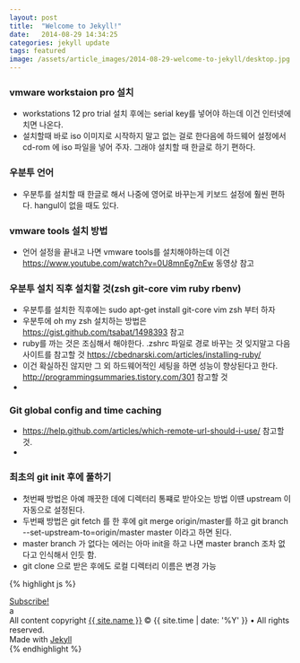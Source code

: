 ```yaml
---
layout: post
title:  "Welcome to Jekyll!"
date:   2014-08-29 14:34:25
categories: jekyll update
tags: featured
image: /assets/article_images/2014-08-29-welcome-to-jekyll/desktop.jpg
---
```


### vmware workstaion pro 설치
 - workstations 12 pro trial 설치 후에는 serial key를 넣어야 하는데 이건 인터넷에 치면 나온다.
 - 설치할때 바로 iso 이미지로 시작하지 말고 없는 걸로 한다음에 하드웨어 설정에서 cd-rom 에 iso 파일을 넣어 주자. 그래야 설치할 때 한글로 하기 편하다.

### 우분투 언어
 - 우분투를 설치할 때 한글로 해서 나중에 영어로 바꾸는게 키보드 설정에 훨씬 편하다. hangul이 없을 때도 있다.

### vmware tools 설치 방법
 - 언어 설정을 끝내고 나면 vmware tools를 설치해야하는데 이건 https://www.youtube.com/watch?v=0U8mnEg7nEw 동영상 참고 

### 우분투 설치 직후 설치할 것(zsh git-core vim ruby rbenv)

 - 우분투를 설치한 직후에는 sudo apt-get install git-core vim zsh 부터 하자
 - 우분투에 oh my zsh 설치하는 방법은 https://gist.github.com/tsabat/1498393 참고
 - ruby를 까는 것은 조심해서 해야한다. .zshrc 파일로 경로 바꾸는 것 잊지말고 다음 사이트를 참고할 것 https://cbednarski.com/articles/installing-ruby/
 - 이건 확실하진 않지만 그 외 하드웨어적인 세팅을 하면 성능이 향상된다고 한다. http://programmingsummaries.tistory.com/301 참고할 것
 -  

### Git global config and time caching

 - https://help.github.com/articles/which-remote-url-should-i-use/ 참고할 것.
 -

### 최초의 git init  후에 풀하기
 - 첫번째 방법은 아예 깨끗한 데에 디렉터리 통쨰로 받아오는 방법 이떈 upstream 이 자동으로 설정된다.
 - 두번째 방법은 git fetch 를 한 후에 git merge origin/master를 하고 git branch --set-upstream-to=origin/master master 이라고 하면 된다.
 - master branch 가 없다는 에러는 아마 init을 하고 나면 master branch 조차 없다고 인식해서 인듯 함. 
 - git clone 으로 받은 후에도 로컬 디렉터리 이름은 변경 가능



{% highlight js %}

<footer class="site-footer">
 <a class="subscribe" href="{{ "/feed.xml" | prepend: site.baseurl }}"> <span class="tooltip"> <i class="fa fa-rss"></i> Subscribe!</span></a>
  <div class="inner">a
   <section class="copyright">All content copyright <a href="mailto:{{ site.email}}">{{ site.name }}</a> &copy; {{ site.time | date: '%Y' }} &bull; All rights reserved.</section>
   <section class="poweredby">Made with <a href="http://jekyllrb.com"> Jekyll</a></section>
  </div>
</footer>
{% endhighlight %}


[jekyll]:      http://jekyllrb.com
[jekyll-gh]:   https://github.com/jekyll/jekyll
[jekyll-help]: https://github.com/jekyll/jekyll-help
